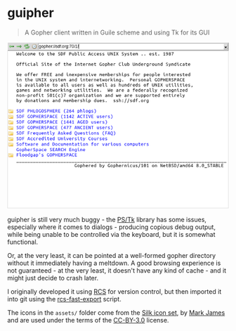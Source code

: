# guipher

> A Gopher client written in Guile scheme and using Tk for its GUI

![guipher screenshot](img/guipher_screenshot.png)

guipher is still very much buggy - the [PS/Tk][PSTK] library has some issues, especially where it comes to dialogs - producing copious debug output, while being unable to be controlled via the keyboard, but it is somewhat functional.

Or, at the very least, it can be pointed at a well-formed gopher directory without it immediately having a meltdown.  A good browsing experience is not guaranteed - at the very least, it doesn't have any kind of cache - and it might just decide to crash later.

[PSTK]: https://sourceforge.net/projects/pstk/

I originally developed it using [RCS][RCS] for version control, but then imported it into git using the [rcs-fast-export][rcs-fast-export] script.

[RCS]: https://www.gnu.org/software/rcs/
[rcs-fast-export]: http://git.oblomov.eu/rcs-fast-export

The icons in the `assets/` folder come from the [Silk icon set][silk], by [Mark James](http://www.famfamfam.com/) and are used under the terms of the [CC-BY-3.0](https://creativecommons.org/licenses/by/3.0/) license.

[silk]: http://www.famfamfam.com/lab/icons/silk/
